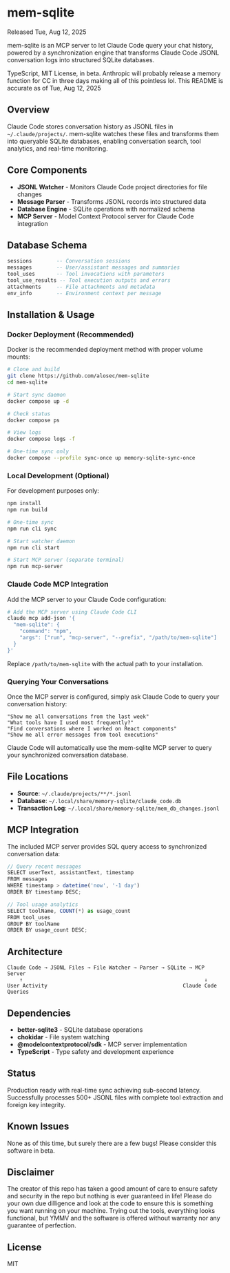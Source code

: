 # mem-sqlite

Released Tue, Aug 12, 2025

mem-sqlite is an MCP server to let Claude Code query your chat history, powered by a synchronization engine that transforms Claude Code JSONL conversation logs into structured SQLite databases. 

TypeScript, MIT License, in beta. Anthropic will probably release a memory function for CC in three days making all of this pointless lol. This README is accurate as of Tue, Aug 12, 2025

## Overview

Claude Code stores conversation history as JSONL files in `~/.claude/projects/`. mem-sqlite watches these files and transforms them into queryable SQLite databases, enabling conversation search, tool analytics, and real-time monitoring.

## Core Components

- **JSONL Watcher** - Monitors Claude Code project directories for file changes
- **Message Parser** - Transforms JSONL records into structured data
- **Database Engine** - SQLite operations with normalized schema
- **MCP Server** - Model Context Protocol server for Claude Code integration

## Database Schema

```sql
sessions        -- Conversation sessions
messages        -- User/assistant messages and summaries  
tool_uses       -- Tool invocations with parameters
tool_use_results -- Tool execution outputs and errors
attachments     -- File attachments and metadata
env_info        -- Environment context per message
```

## Installation & Usage

### Docker Deployment (Recommended)

Docker is the recommended deployment method with proper volume mounts:

```bash
# Clone and build
git clone https://github.com/alosec/mem-sqlite
cd mem-sqlite

# Start sync daemon
docker compose up -d

# Check status
docker compose ps

# View logs
docker compose logs -f

# One-time sync only
docker compose --profile sync-once up memory-sqlite-sync-once
```

### Local Development (Optional)

For development purposes only:

```bash
npm install
npm run build

# One-time sync
npm run cli sync

# Start watcher daemon  
npm run cli start

# Start MCP server (separate terminal)
npm run mcp-server
```

### Claude Code MCP Integration

Add the MCP server to your Claude Code configuration:

```bash
# Add the MCP server using Claude Code CLI
claude mcp add-json '{
  "mem-sqlite": {
    "command": "npm", 
    "args": ["run", "mcp-server", "--prefix", "/path/to/mem-sqlite"]
  }
}'
```

Replace `/path/to/mem-sqlite` with the actual path to your installation.

### Querying Your Conversations

Once the MCP server is configured, simply ask Claude Code to query your conversation history:

```
"Show me all conversations from the last week"
"What tools have I used most frequently?"
"Find conversations where I worked on React components"
"Show me all error messages from tool executions"
```

Claude Code will automatically use the mem-sqlite MCP server to query your synchronized conversation database.

## File Locations

- **Source**: `~/.claude/projects/**/*.jsonl`
- **Database**: `~/.local/share/memory-sqlite/claude_code.db`
- **Transaction Log**: `~/.local/share/memory-sqlite/mem_db_changes.jsonl`

## MCP Integration

The included MCP server provides SQL query access to synchronized conversation data:

```typescript
// Query recent messages
SELECT userText, assistantText, timestamp 
FROM messages 
WHERE timestamp > datetime('now', '-1 day')
ORDER BY timestamp DESC;

// Tool usage analytics  
SELECT toolName, COUNT(*) as usage_count
FROM tool_uses
GROUP BY toolName
ORDER BY usage_count DESC;
```

## Architecture

```
Claude Code → JSONL Files → File Watcher → Parser → SQLite → MCP Server
    ↑                                                           ↓
User Activity                                            Claude Code Queries
```

## Dependencies

- **better-sqlite3** - SQLite database operations
- **chokidar** - File system watching
- **@modelcontextprotocol/sdk** - MCP server implementation
- **TypeScript** - Type safety and development experience

## Status

Production ready with real-time sync achieving sub-second latency. Successfully processes 500+ JSONL files with complete tool extraction and foreign key integrity.

## Known Issues

None as of this time, but surely there are a few bugs! Please consider this software in beta.

## Disclaimer

The creator of this repo has taken a good amount of care to ensure safety and security in the repo but nothing is ever guaranteed in life! Please do your own due dilligence and look at the code to ensure this is something you want running on your machine. Trying out the tools, everything looks functional, but YMMV and the software is offered without warranty nor any guarantee of perfection.

## License

MIT
